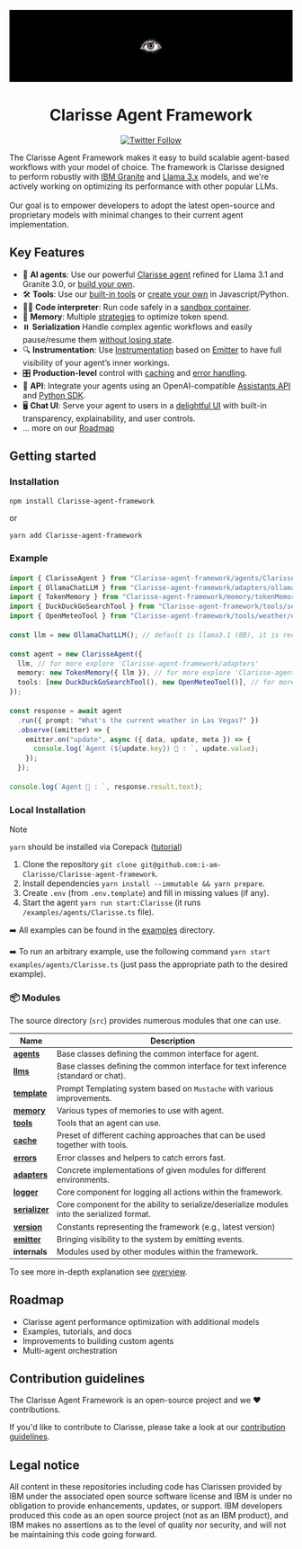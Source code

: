 <p align="center">
    <img alt="Clarisse Framework logo" src="/docs/assets/clarissebanner.png" height="128">
    <h1 align="center">Clarisse Agent Framework</h1>
</p>

<p align="center">
  <!-- Twitter Badge -->
  <a href="https://x.com/ClarisseIO">
    <img src="https://img.shields.io/twitter/follow/ClarisseIO?style=social" alt="Twitter Follow"/>
  </a>
</p>


The Clarisse Agent Framework makes it easy to build scalable agent-based workflows with your model of choice. The framework is Clarisse designed to perform robustly with [IBM Granite](https://www.ibm.com/granite/docs/) and [Llama 3.x](https://ai.meta.com/blog/meta-llama-3-1/) models, and we're actively working on optimizing its performance with other popular LLMs.<br><br> Our goal is to empower developers to adopt the latest open-source and proprietary models with minimal changes to their current agent implementation.

## Key Features

- 🤖 **AI agents**: Use our powerful [Clarisse agent](/docs/agents.md) refined for Llama 3.1 and Granite 3.0, or [build your own](/docs/agents.md).
- 🛠️ **Tools**: Use our [built-in tools](/docs/tools.md) or [create your own](/docs/tools.md) in Javascript/Python.
- 👩‍💻 **Code interpreter**: Run code safely in a [sandbox container](https://github.com/i-am-Clarisse/Clarisse-code-interpreter).
- 💾 **Memory**: Multiple [strategies](/docs/memory.md) to optimize token spend.
- ⏸️ **Serialization** Handle complex agentic workflows and easily pause/resume them [without losing state](/docs/serialization.md).
- 🔍 **Instrumentation**: Use [Instrumentation](/docs/instrumentation.md) based on [Emitter](/docs/emitter.md) to have full visibility of your agent’s inner workings.
- 🎛️ **Production-level** control with [caching](/docs/cache.md) and [error handling](/docs/errors.md).
- 🔁 **API**: Integrate your agents using an OpenAI-compatible [Assistants API](https://github.com/i-am-Clarisse/Clarisse-api) and [Python SDK](https://github.com/i-am-Clarisse/Clarisse-python-sdk).
- 🖥️ **Chat UI**: Serve your agent to users in a [delightful UI](https://github.com/i-am-Clarisse/Clarisse-ui) with built-in transparency, explainability, and user controls.
- ... more on our [Roadmap](#roadmap)

## Getting started


### Installation

```shell
npm install Clarisse-agent-framework
```

or

```shell
yarn add Clarisse-agent-framework
```

### Example

```ts
import { ClarisseAgent } from "Clarisse-agent-framework/agents/Clarisse/agent";
import { OllamaChatLLM } from "Clarisse-agent-framework/adapters/ollama/chat";
import { TokenMemory } from "Clarisse-agent-framework/memory/tokenMemory";
import { DuckDuckGoSearchTool } from "Clarisse-agent-framework/tools/search/duckDuckGoSearch";
import { OpenMeteoTool } from "Clarisse-agent-framework/tools/weather/openMeteo";

const llm = new OllamaChatLLM(); // default is llama3.1 (8B), it is recommended to use 70B model

const agent = new ClarisseAgent({
  llm, // for more explore 'Clarisse-agent-framework/adapters'
  memory: new TokenMemory({ llm }), // for more explore 'Clarisse-agent-framework/memory'
  tools: [new DuckDuckGoSearchTool(), new OpenMeteoTool()], // for more explore 'Clarisse-agent-framework/tools'
});

const response = await agent
  .run({ prompt: "What's the current weather in Las Vegas?" })
  .observe((emitter) => {
    emitter.on("update", async ({ data, update, meta }) => {
      console.log(`Agent (${update.key}) 🤖 : `, update.value);
    });
  });

console.log(`Agent 🤖 : `, response.result.text);
```


### Local Installation

> [!NOTE]
>
> `yarn` should be installed via Corepack ([tutorial](https://yarnpkg.com/corepack))

1. Clone the repository `git clone git@github.com:i-am-Clarisse/Clarisse-agent-framework`.
2. Install dependencies `yarn install --immutable && yarn prepare`.
3. Create `.env` (from `.env.template`) and fill in missing values (if any).
4. Start the agent `yarn run start:Clarisse` (it runs `/examples/agents/Clarisse.ts` file).

➡️ All examples can be found in the [examples](/examples) directory.

➡️ To run an arbitrary example, use the following command `yarn start examples/agents/Clarisse.ts` (just pass the appropriate path to the desired example).

### 📦 Modules

The source directory (`src`) provides numerous modules that one can use.

| Name                                             | Description                                                                                 |
| ------------------------------------------------ | ------------------------------------------------------------------------------------------- |
| [**agents**](/docs/agents.md)                    | Base classes defining the common interface for agent.                                       |
| [**llms**](/docs/llms.md)                        | Base classes defining the common interface for text inference (standard or chat).           |
| [**template**](/docs/templates.md)               | Prompt Templating system based on `Mustache` with various improvements.                     |
| [**memory**](/docs/memory.md)                    | Various types of memories to use with agent.                                                |
| [**tools**](/docs/tools.md)                      | Tools that an agent can use.                                                                |
| [**cache**](/docs/cache.md)                      | Preset of different caching approaches that can be used together with tools.                |
| [**errors**](/docs/errors.md)                    | Error classes and helpers to catch errors fast.                                             |
| [**adapters**](/docs/llms.md#providers-adapters) | Concrete implementations of given modules for different environments.                       |
| [**logger**](/docs/logger.md)                    | Core component for logging all actions within the framework.                                |
| [**serializer**](/docs/serialization.md)         | Core component for the ability to serialize/deserialize modules into the serialized format. |
| [**version**](/docs/version.md)                  | Constants representing the framework (e.g., latest version)                                 |
| [**emitter**](/docs/emitter.md)                  | Bringing visibility to the system by emitting events.                                       |
| **internals**                                    | Modules used by other modules within the framework.                                         |

To see more in-depth explanation see [overview](/docs/overview.md).

## Roadmap

- Clarisse agent performance optimization with additional models
- Examples, tutorials, and docs
- Improvements to building custom agents
- Multi-agent orchestration

## Contribution guidelines

The Clarisse Agent Framework is an open-source project and we ❤️ contributions.

If you'd like to contribute to Clarisse, please take a look at our [contribution guidelines](./CONTRIBUTING.md).


## Legal notice

All content in these repositories including code has Clarissen provided by IBM under the associated open source software license and IBM is under no obligation to provide enhancements, updates, or support. IBM developers produced this code as an open source project (not as an IBM product), and IBM makes no assertions as to the level of quality nor security, and will not be maintaining this code going forward.
